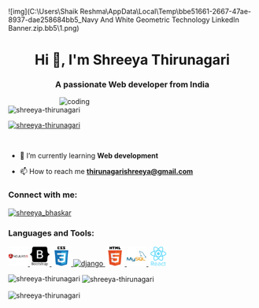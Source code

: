 ![img](C:\Users\Shaik Reshma\AppData\Local\Temp\bbe51661-2667-47ae-8937-dae258684bb5_Navy And White Geometric Technology  LinkedIn Banner.zip.bb5\1.png)
<h1 align="center">Hi 👋, I'm Shreeya Thirunagari</h1>
<h3 align="center">A passionate Web developer from India</h3>
<img align="right" alt="coding" width="400px" src="https://giphy.com/gifs/Y4ak9Ki2GZCbJxAnJD">

<p align="left"> <img src="https://komarev.com/ghpvc/?username=shreeya-thirunagari&label=Profile%20views&color=0e75b6&style=flat" alt="shreeya-thirunagari" /> </p>

<p align="left"> <a href="https://github.com/ryo-ma/github-profile-trophy"><img src="https://github-profile-trophy.vercel.app/?username=shreeya-thirunagari" alt="shreeya-thirunagari" /></a> </p>

<p align="left"> <a href="https://twitter.com/" target="blank"><img src="https://img.shields.io/twitter/follow/?logo=twitter&style=for-the-badge" alt="" /></a> </p>

- 🌱 I’m currently learning **Web development**

- 📫 How to reach me **thirunagarishreeya@gmail.com**

<h3 align="left">Connect with me:</h3>
<p align="left">
<a href="https://instagram.com/shreeya_bhaskar" target="blank"><img align="center" src="https://raw.githubusercontent.com/rahuldkjain/github-profile-readme-generator/master/src/images/icons/Social/instagram.svg" alt="shreeya_bhaskar" height="30" width="40" /></a>
</p>

<h3 align="left">Languages and Tools:</h3>
<p align="left"> <a href="https://angular.io" target="_blank" rel="noreferrer"> <img src="https://raw.githubusercontent.com/devicons/devicon/master/icons/angularjs/angularjs-original-wordmark.svg" alt="angularjs" width="40" height="40"/> </a> <a href="https://getbootstrap.com" target="_blank" rel="noreferrer"> <img src="https://raw.githubusercontent.com/devicons/devicon/master/icons/bootstrap/bootstrap-plain-wordmark.svg" alt="bootstrap" width="40" height="40"/> </a> <a href="https://www.w3schools.com/css/" target="_blank" rel="noreferrer"> <img src="https://raw.githubusercontent.com/devicons/devicon/master/icons/css3/css3-original-wordmark.svg" alt="css3" width="40" height="40"/> </a> <a href="https://www.djangoproject.com/" target="_blank" rel="noreferrer"> <img src="https://cdn.worldvectorlogo.com/logos/django.svg" alt="django" width="40" height="40"/> </a> <a href="https://www.w3.org/html/" target="_blank" rel="noreferrer"> <img src="https://raw.githubusercontent.com/devicons/devicon/master/icons/html5/html5-original-wordmark.svg" alt="html5" width="40" height="40"/> </a> <a href="https://www.mysql.com/" target="_blank" rel="noreferrer"> <img src="https://raw.githubusercontent.com/devicons/devicon/master/icons/mysql/mysql-original-wordmark.svg" alt="mysql" width="40" height="40"/> </a> <a href="https://reactjs.org/" target="_blank" rel="noreferrer"> <img src="https://raw.githubusercontent.com/devicons/devicon/master/icons/react/react-original-wordmark.svg" alt="react" width="40" height="40"/> </a> </p>

<p><img align="left" src="https://github-readme-stats.vercel.app/api/top-langs?username=shreeya-thirunagari&show_icons=true&locale=en&layout=compact" alt="shreeya-thirunagari" /></p>

<p>&nbsp;<img align="center" src="https://github-readme-stats.vercel.app/api?username=shreeya-thirunagari&show_icons=true&locale=en" alt="shreeya-thirunagari" /></p>

<p><img align="center" src="https://github-readme-streak-stats.herokuapp.com/?user=shreeya-thirunagari&" alt="shreeya-thirunagari" /></p>
